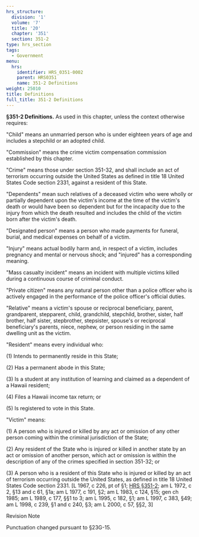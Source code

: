 ```yaml
---
hrs_structure:
  division: '1'
  volume: '7'
  title: '20'
  chapter: '351'
  section: 351-2
type: hrs_section
tags:
  - Government
menu:
  hrs:
    identifier: HRS_0351-0002
    parent: HRS0351
    name: 351-2 Definitions
weight: 25010
title: Definitions
full_title: 351-2 Definitions
---
```

**§351-2 Definitions.** As used in this chapter, unless the context otherwise requires:

"Child" means an unmarried person who is under eighteen years of age and includes a stepchild or an adopted child.

"Commission" means the crime victim compensation commission established by this chapter.

"Crime" means those under section 351-32, and shall include an act of terrorism occurring outside the United States as defined in title 18 United States Code section 2331, against a resident of this State.

"Dependents" mean such relatives of a deceased victim who were wholly or partially dependent upon the victim's income at the time of the victim's death or would have been so dependent but for the incapacity due to the injury from which the death resulted and includes the child of the victim born after the victim's death.

"Designated person" means a person who made payments for funeral, burial, and medical expenses on behalf of a victim.

"Injury" means actual bodily harm and, in respect of a victim, includes pregnancy and mental or nervous shock; and "injured" has a corresponding meaning.

"Mass casualty incident" means an incident with multiple victims killed during a continuous course of criminal conduct.

"Private citizen" means any natural person other than a police officer who is actively engaged in the performance of the police officer's official duties.

"Relative" means a victim's spouse or reciprocal beneficiary, parent, grandparent, stepparent, child, grandchild, stepchild, brother, sister, half brother, half sister, stepbrother, stepsister, spouse's or reciprocal beneficiary's parents, niece, nephew, or person residing in the same dwelling unit as the victim.

"Resident" means every individual who:

(1) Intends to permanently reside in this State;

(2) Has a permanent abode in this State;

(3) Is a student at any institution of learning and claimed as a dependent of a Hawaii resident;

(4) Files a Hawaii income tax return; or

(5) Is registered to vote in this State.

"Victim" means:

(1) A person who is injured or killed by any act or omission of any other person coming within the criminal jurisdiction of the State;

(2) Any resident of the State who is injured or killed in another state by an act or omission of another person, which act or omission is within the description of any of the crimes specified in section 351-32; or

(3) A person who is a resident of this State who is injured or killed by an act of terrorism occurring outside the United States, as defined in title 18 United States Code section 2331\. [L 1967, c 226, pt of §1; [HRS §351-2](/title-20/chapter-351/section-351-2/); am L 1972, c 2, §13 and c 61, §1a; am L 1977, c 191, §2; am L 1983, c 124, §15; gen ch 1985; am L 1989, c 177, §§1 to 3; am L 1995, c 182, §1; am L 1997, c 383, §49; am L 1998, c 239, §1 and c 240, §3; am L 2000, c 57, §§2, 3]

Revision Note

Punctuation changed pursuant to §23G-15.